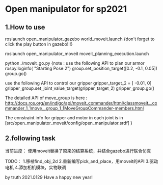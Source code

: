 # Open manipulator for sp2021

## 1.How to use

roslaunch open_manipulator_gazebo world_moveit.launch
{don't forget to click the play button in gazebo!!!}

roslaunch open_manipulator_moveit moveit_planning_execution.launch

python ./moveit_go.py
{note : 
  use the following API to plan our armor
    rospy.loginfo( "Starting Pose 2")
    group.set_position_target([0.2, -0.1, 0.05])
    group.go()

  use the following API to control our gripper
    gripper_target_2 = [ -0.01, 0]
    gripper_group.set_joint_value_target(gripper_target_2)
    gripper_group.go()

The detailed API of move_group is here : http://docs.ros.org/en/indigo/api/moveit_commander/html/classmoveit__commander_1_1move__group_1_1MoveGroupCommander-members.html

The constraint info for gripper and motor in each joint is in [src/open_manipulator_moveit/config/open_manipulator.srdf]
}

## 2.following task

当前进度：
使用moveit替换了原来的结算系统，并结合gazebo进行联合仿真

TODO：
1.移植find_obj_2d
2.重新编写pick_and_place，用moveit的API 
3.驱动电机
4.添加相机模块，实物联调

by truth 2021.0129
Have a happy new year!
